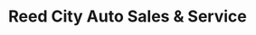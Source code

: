 ---
title: "Reed City Auto Sales & Service"
url: /reed-city/reed-city-auto-sales-und-service/
shop: Autowerkstatt
---
